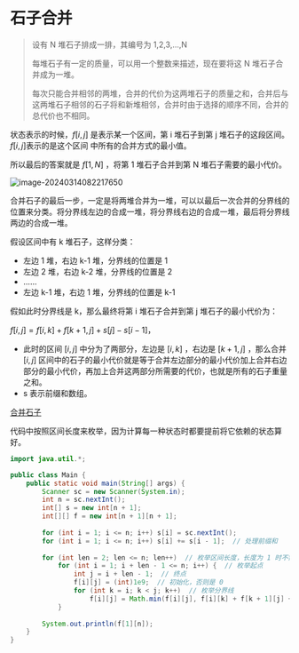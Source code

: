 # 石子合并

> 设有 N 堆石子排成一排，其编号为 1,2,3,…,N
>
> 每堆石子有一定的质量，可以用一个整数来描述，现在要将这 N 堆石子合并成为一堆。
>
> 每次只能合并相邻的两堆，合并的代价为这两堆石子的质量之和，合并后与这两堆石子相邻的石子将和新堆相邻，合并时由于选择的顺序不同，合并的总代价也不相同。

状态表示的时候，$f[i,j]$ 是表示某一个区间，第 i 堆石子到第 j 堆石子的这段区间。$f[i,j]$​ 表示的是这个区间 中所有的合并方式的最小值。

所以最后的答案就是 $f[1,N]$ ，将第 1 堆石子合并到第 N 堆石子需要的最小代价。

![image-20240314082217650](https://gitee.com/LowProfile666/image-bed/raw/master/img/202403140822767.png)

合并石子的最后一步，一定是将两堆合并为一堆，可以以最后一次合并的分界线的位置来分类。将分界线左边的合成一堆，将分界线右边的合成一堆，最后将分界线两边的合成一堆。

假设区间中有 k 堆石子，这样分类：

+ 左边 1 堆，右边 k-1 堆，分界线的位置是 1
+ 左边 2 堆，右边 k-2 堆，分界线的位置是 2
+ ……
+ 左边 k-1 堆，右边 1 堆，分界线的位置是 k-1

假如此时分界线是 k，那么最终将第 i 堆石子合并到第 j 堆石子的最小代价为：

$f[i,j]=f[i,k]+f[k+1,j]+s[j]-s[i-1]$​​ ，

+ 此时的区间 $[i,j]$ 中分为了两部分，左边是 $[i,k]$ ，右边是 $[k+1,j]$ ，那么合并 $[i,j]$ 区间中的石子的最小代价就是等于合并左边部分的最小代价加上合并右边部分的最小代价，再加上合并这两部分所需要的代价，也就是所有的石子重量之和。
+ s 表示前缀和数组。

[合并石子](https://www.acwing.com/problem/content/284/)

代码中按照区间长度来枚举，因为计算每一种状态时都要提前将它依赖的状态算好。

```java
import java.util.*;

public class Main {
    public static void main(String[] args) {
        Scanner sc = new Scanner(System.in);
        int n = sc.nextInt();
        int[] s = new int[n + 1];
        int[][] f = new int[n + 1][n + 1];
        
        for (int i = 1; i <= n; i++) s[i] = sc.nextInt();
        for (int i = 1; i <= n; i++) s[i] += s[i - 1];  // 处理前缀和
        
        for (int len = 2; len <= n; len++)  // 枚举区间长度，长度为 1 时不需要合并
            for (int i = 1; i + len - 1 <= n; i++) {  // 枚举起点
                int j = i + len - 1;  // 终点
                f[i][j] = (int)1e9;  // 初始化，否则是 0
                for (int k = i; k < j; k++)  // 枚举分界线
                    f[i][j] = Math.min(f[i][j], f[i][k] + f[k + 1][j] + s[j] - s[i - 1]);
            }
            
        System.out.println(f[1][n]);
    }
}
```

